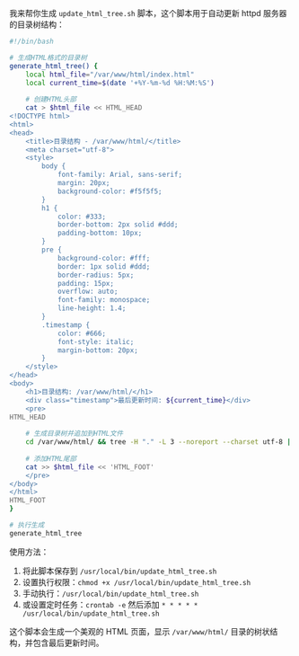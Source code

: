 我来帮你生成 `update_html_tree.sh` 脚本，这个脚本用于自动更新 httpd 服务器的目录树结构：

```bash:/Users/www.redelego.cn/CentosTools_20250324/src/security/Centos/httpd/update_html_tree.sh
#!/bin/bash

# 生成HTML格式的目录树
generate_html_tree() {
    local html_file="/var/www/html/index.html"
    local current_time=$(date '+%Y-%m-%d %H:%M:%S')
    
    # 创建HTML头部
    cat > $html_file << HTML_HEAD
<!DOCTYPE html>
<html>
<head>
    <title>目录结构 - /var/www/html/</title>
    <meta charset="utf-8">
    <style>
        body {
            font-family: Arial, sans-serif;
            margin: 20px;
            background-color: #f5f5f5;
        }
        h1 {
            color: #333;
            border-bottom: 2px solid #ddd;
            padding-bottom: 10px;
        }
        pre {
            background-color: #fff;
            border: 1px solid #ddd;
            border-radius: 5px;
            padding: 15px;
            overflow: auto;
            font-family: monospace;
            line-height: 1.4;
        }
        .timestamp {
            color: #666;
            font-style: italic;
            margin-bottom: 20px;
        }
    </style>
</head>
<body>
    <h1>目录结构: /var/www/html/</h1>
    <div class="timestamp">最后更新时间: ${current_time}</div>
    <pre>
HTML_HEAD
    
    # 生成目录树并追加到HTML文件
    cd /var/www/html/ && tree -H "." -L 3 --noreport --charset utf-8 | tail -n +2 >> $html_file
    
    # 添加HTML尾部
    cat >> $html_file << 'HTML_FOOT'
    </pre>
</body>
</html>
HTML_FOOT
}

# 执行生成
generate_html_tree
```

使用方法：
1. 将此脚本保存到 `/usr/local/bin/update_html_tree.sh`
2. 设置执行权限：`chmod +x /usr/local/bin/update_html_tree.sh`
3. 手动执行：`/usr/local/bin/update_html_tree.sh`
4. 或设置定时任务：`crontab -e` 然后添加 `* * * * * /usr/local/bin/update_html_tree.sh`

这个脚本会生成一个美观的 HTML 页面，显示 `/var/www/html/` 目录的树状结构，并包含最后更新时间。